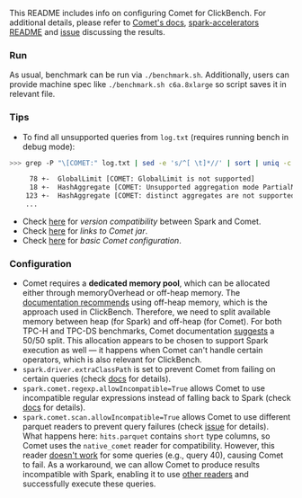 This README includes info on configuring Comet for ClickBench. For additional details, please refer to [Comet's docs](https://datafusion.apache.org/comet/user-guide/overview.html), [spark-accelerators README](../spark/README-accelerators.md) and [issue](https://github.com/apache/datafusion-comet/issues/2035) discussing the results.

### Run

As usual, benchmark can be run via `./benchmark.sh`. Additionally, users can provide machine spec like `./benchmark.sh c6a.8xlarge` so script saves it in relevant file.

### Tips
- To find all unsupported queries from `log.txt` (requires running bench in debug mode):
```bash
>>> grep -P "\[COMET:" log.txt | sed -e 's/^[ \t]*//' | sort | uniq -c

     78 +-  GlobalLimit [COMET: GlobalLimit is not supported]
     18 +-  HashAggregate [COMET: Unsupported aggregation mode PartialMerge]
    123 +-  HashAggregate [COMET: distinct aggregates are not supported]
    ...
```
- Check [here](https://datafusion.apache.org/comet/user-guide/installation.html#supported-spark-versions) for _version compatibility_ between Spark and Comet.
- Check [here](https://datafusion.apache.org/comet/user-guide/installation.html#using-a-published-jar-file) for _links to Comet jar_.
- Check [here](https://datafusion.apache.org/comet/user-guide/installation.html#run-spark-shell-with-comet-enabled) for _basic Comet configuration_.

### Configuration
- Comet requires a __dedicated memory pool__, which can be allocated either through memoryOverhead or off-heap memory. The [documentation recommends](https://datafusion.apache.org/comet/user-guide/tuning.html#configuring-comet-memory-in-off-heap-mode) using off-heap memory, which is the approach used in ClickBench.
Therefore, we need to split available memory between heap (for Spark) and off-heap (for Comet). For both TPC-H and TPC-DS benchmarks, Comet documentation [suggests](https://datafusion.apache.org/comet/contributor-guide/benchmarking.html) a 50/50 split. This allocation appears to be chosen to support Spark execution as well — it happens when Comet can't handle certain operators, which is also relevant for ClickBench.
- `spark.driver.extraClassPath` is set to prevent Comet from failing on certain queries (check [docs](https://datafusion.apache.org/comet/user-guide/installation.html#additional-configuration) for details).
- `spark.comet.regexp.allowIncompatible=True` allows Comet to use incompatible regular expressions instead of falling back to Spark (check [docs](https://datafusion.apache.org/comet/user-guide/compatibility.html#regular-expressions) for details).
- `spark.comet.scan.allowIncompatible=True` allows Comet to use different parquet readers to prevent query failures (check [issue](https://github.com/apache/datafusion-comet/issues/2035#issuecomment-3090666597) for details). <br>
What happens here: `hits.parquet` contains `short` type columns, so Comet uses the `native_comet` reader for compatibility. However, this reader [doesn't work](https://github.com/apache/datafusion-comet/issues/2038) for some queries (e.g., query 40), causing Comet to fail. As a workaround, we can allow Comet to produce results incompatible with Spark, enabling it to use [other readers](https://datafusion.apache.org/comet/user-guide/compatibility.html#parquet-scans) and successfully execute these queries.
